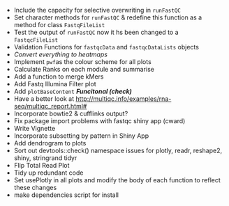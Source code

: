 - Include the capacity for selective overwriting in `runFastQC`
- Set character methods for `runFastQC` & redefine this function as a method for class `FastqFileList`
- Test the output of `runFastQC` now it hs been changed to a `FastqcFileList`
- Validation Functions for `fastqcData` and `fastqcDataLists` objects
- *Convert everything to heatmaps*
- Implement `pwf`as the colour scheme for all plots
- Calculate Ranks on each module and summarise
- Add a function to merge kMers
- Add Fastq Illumina Filter plot
- Add `plotBaseContent` ***Funcitonal (check)***
- Have a better look at http://multiqc.info/examples/rna-seq/multiqc_report.html#
- Incorporate bowtie2 & cufflinks output?
- Fix package import problems with fastqc shiny app (cward)
- Write Vignette
- Incorporate subsetting by pattern in Shiny App
- Add dendrogram to plots
- Sort out devtools::check() namespace issues for plotly, readr, reshape2, shiny, stringrand tidyr
- Flip Total Read Plot
- Tidy up redundant code
- Set usePlotly in all plots and modify the body of each function to reflect these changes
- make dependencies script for install 
